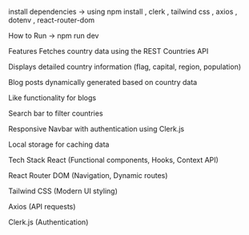 install dependencies -> using npm install , clerk , tailwind css , axios , dotenv , react-router-dom

How to Run -> npm run dev

Features
Fetches country data using the REST Countries API

Displays detailed country information (flag, capital, region, population)

Blog posts dynamically generated based on country data

Like functionality for blogs

Search bar to filter countries

Responsive Navbar with authentication using Clerk.js

Local storage for caching data

Tech Stack
React (Functional components, Hooks, Context API)

React Router DOM (Navigation, Dynamic routes)

Tailwind CSS (Modern UI styling)

Axios (API requests)

Clerk.js (Authentication)

